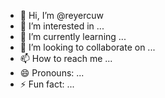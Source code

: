 - 👋 Hi, I’m @reyercuw
- 👀 I’m interested in ...
- 🌱 I’m currently learning ...
- 💞️ I’m looking to collaborate on ...
- 📫 How to reach me ...
- 😄 Pronouns: ...
- ⚡ Fun fact: ...

<!---
reyercuw/reyercuw is a ✨ special ✨ repository because its `README.md` (this file) appears on your GitHub profile.
You can click the Preview link to take a look at your changes.
--->
